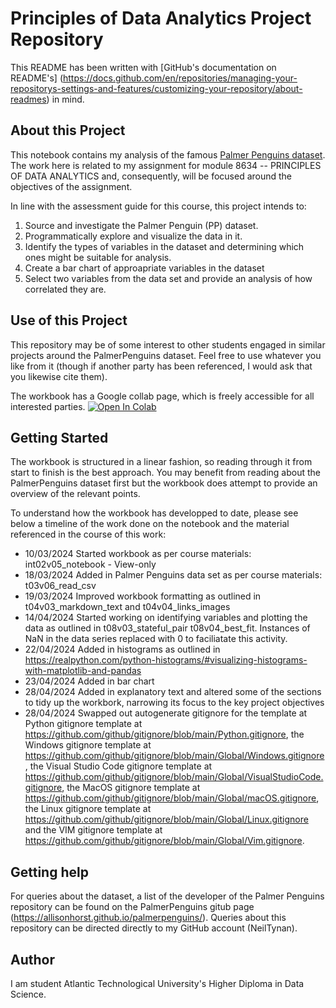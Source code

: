 # Principles of Data Analytics Project Repository

This README has been written with [GitHub's documentation on README's] (https://docs.github.com/en/repositories/managing-your-repositorys-settings-and-features/customizing-your-repository/about-readmes) in mind.

## About this Project

This notebook contains my analysis of the famous [Palmer Penguins dataset](https://allisonhorst.github.io/palmerpenguins/). The work here is related to my assignment for module 8634 -- PRINCIPLES OF DATA ANALYTICS and, consequently, will be focused around the objectives of the assignment.

In line with the assessment guide for this course, this project intends to:
1. Source and investigate the Palmer Penguin (PP) dataset.
2. Programmatically explore and visualize the data in it.
3. Identify the types of variables in the dataset and determining which ones might be suitable for analysis.
4. Create a bar chart of approapriate variables in the dataset 
5. Select two variables from the data set and provide an analysis of how correlated they are.


## Use of this Project

This repository may be of some interest to other students engaged in similar projects around the PalmerPenguins dataset. Feel free to use whatever you like from it (though if another party has been referenced, I would ask that you likewise cite them).

The workbook has a Google collab page, which is freely accessible for all interested parties.
<a target="_blank" href="https://colab.research.google.com/github/NeilTynan/8634/blob/main/penguins.ipynb">
  <img src="https://colab.research.google.com/assets/colab-badge.svg" alt="Open In Colab"/>
</a>


## Getting Started

The workbook is structured in a linear fashion, so reading through it from start to finish is the best approach. You may benefit from reading about the PalmerPenguins dataset first but the workbook does attempt to provide an overview of the relevant points.

To understand how the workbook has developped to date, please see below a timeline of the work done on the notebook and the material referenced in the course of this work:

- 10/03/2024 Started workbook as per course materials: int02v05_notebook - View-only
- 18/03/2024 Added in Palmer Penguins data set as per course materials: t03v06_read_csv
- 19/03/2024 Improved workbook formatting as outlined in t04v03_markdown_text and t04v04_links_images
- 14/04/2024 Started working on identifying variables and plotting the data as outlined in t08v03_stateful_pair t08v04_best_fit. Instances of NaN in the data series replaced with 0 to faciliatate this activity.
- 22/04/2024 Added in histograms as outlined in https://realpython.com/python-histograms/#visualizing-histograms-with-matplotlib-and-pandas
- 23/04/2024 Added in bar chart
- 28/04/2024 Added in explanatory text and altered some of the sections to tidy up the workbork, narrowing its focus to the key project objectives
- 28/04/2024 Swapped out autogenerate gitignore for the template at Python gitignore template at https://github.com/github/gitignore/blob/main/Python.gitignore, the Windows gitignore template at https://github.com/github/gitignore/blob/main/Global/Windows.gitignore, the Visual Studio Code gitignore template at https://github.com/github/gitignore/blob/main/Global/VisualStudioCode.gitignore, the MacOS gitignore template at https://github.com/github/gitignore/blob/main/Global/macOS.gitignore, the Linux gitignore template at https://github.com/github/gitignore/blob/main/Global/Linux.gitignore and the VIM gitignore template at https://github.com/github/gitignore/blob/main/Global/Vim.gitignore.

## Getting help

For queries about the dataset, a list of the developer of the Palmer Penguins repository can be found on the PalmerPenguins gitub page (https://allisonhorst.github.io/palmerpenguins/). Queries about this repository can be directed directly to my GitHub account (NeilTynan).

## Author

I am student Atlantic Technological University's Higher Diploma in Data Science.   


